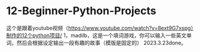# 12-Beginner-Python-Projects
这个是跟着youtube视频（https://www.youtube.com/watch?v=8ext9G7xspg）制作的12个python项目/
1，madilb，这是一个填词游戏，你可以输入一些英文单词，然后会根据设定输出一段有趣的故事（模版是固定的） 2023.3.23done。
